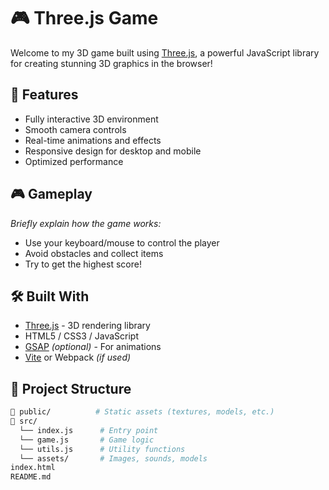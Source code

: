 # 🎮 Three.js Game

Welcome to my 3D game built using [Three.js](https://threejs.org/), a powerful JavaScript library for creating stunning 3D graphics in the browser!


## 🧩 Features

- Fully interactive 3D environment
- Smooth camera controls
- Real-time animations and effects
- Responsive design for desktop and mobile
- Optimized performance

## 🎮 Gameplay

*Briefly explain how the game works:*
- Use your keyboard/mouse to control the player
- Avoid obstacles and collect items
- Try to get the highest score!

## 🛠️ Built With

- [Three.js](https://threejs.org/) - 3D rendering library
- HTML5 / CSS3 / JavaScript
- [GSAP](https://greensock.com/gsap/) *(optional)* - For animations
- [Vite](https://vitejs.dev/) or Webpack *(if used)*

## 📂 Project Structure

```bash
📁 public/          # Static assets (textures, models, etc.)
📁 src/
  └── index.js      # Entry point
  └── game.js       # Game logic
  └── utils.js      # Utility functions
  └── assets/       # Images, sounds, models
index.html
README.md
